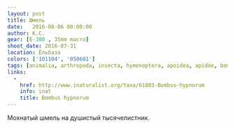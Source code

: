 ```yaml
---
layout: post
title: Шмель
date:   2016-08-06 00:00:00
author: К.С.
gear: [E-300 , 35mm macro]
shoot_date: 2016-07-31
location: Ёльбаза
colors: ['101104', '050601']
tags: [animalia, arthropoda, insecta, hymenoptera, apoidea, apidae, bombus, bombus hypnorum]
links:
  -
    href: http://www.inaturalist.org/taxa/61803-Bombus-hypnorum
    info: inat
    title: Bombus hypnorum
---
```


Мохнатый шмель на душистый тысячелистник.
